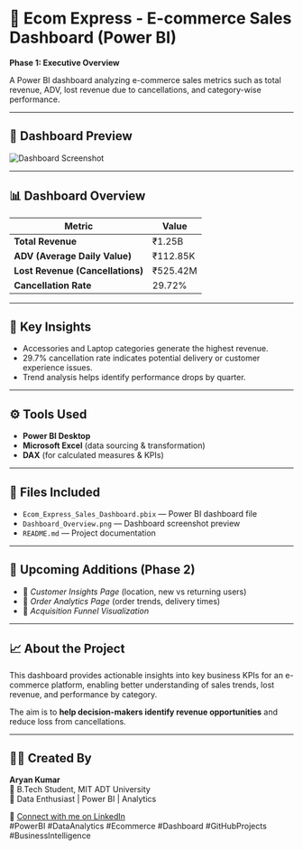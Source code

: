 # 🛒 Ecom Express - E-commerce Sales Dashboard (Power BI)

**Phase 1: Executive Overview**

A Power BI dashboard analyzing e-commerce sales metrics such as total revenue, ADV, lost revenue due to cancellations, and category-wise performance.

---

## 📸 Dashboard Preview
![Dashboard Screenshot](<img width="1209" height="677" alt="image" src="https://github.com/user-attachments/assets/fba7dbbb-ffd6-4956-8e25-f4d0e30cb40e" />
)

---

## 📊 Dashboard Overview

| Metric | Value |
|--------|-------|
| **Total Revenue** | ₹1.25B |
| **ADV (Average Daily Value)** | ₹112.85K |
| **Lost Revenue (Cancellations)** | ₹525.42M |
| **Cancellation Rate** | 29.72% |

---

## 🧠 Key Insights
- Accessories and Laptop categories generate the highest revenue.  
- 29.7% cancellation rate indicates potential delivery or customer experience issues.  
- Trend analysis helps identify performance drops by quarter.

---

## ⚙️ Tools Used
- **Power BI Desktop**  
- **Microsoft Excel** (data sourcing & transformation)  
- **DAX** (for calculated measures & KPIs)

---

## 📂 Files Included
- `Ecom_Express_Sales_Dashboard.pbix` — Power BI dashboard file  
- `Dashboard_Overview.png` — Dashboard screenshot preview  
- `README.md` — Project documentation  

---

## 🔮 Upcoming Additions (Phase 2)
- 📍 *Customer Insights Page* (location, new vs returning users)  
- 🛒 *Order Analytics Page* (order trends, delivery times)  
- 🔁 *Acquisition Funnel Visualization*  

---

## 📈 About the Project
This dashboard provides actionable insights into key business KPIs for an e-commerce platform, enabling better understanding of sales trends, lost revenue, and performance by category.

The aim is to **help decision-makers identify revenue opportunities** and reduce loss from cancellations.

---

## 👨‍💻 Created By
**Aryan Kumar**  
📍 B.Tech Student, MIT ADT University  
💼 Data Enthusiast | Power BI | Analytics  

🔗 [Connect with me on LinkedIn](aryan-kumar-68186b24b)  
#PowerBI #DataAnalytics #Ecommerce #Dashboard #GitHubProjects #BusinessIntelligence
